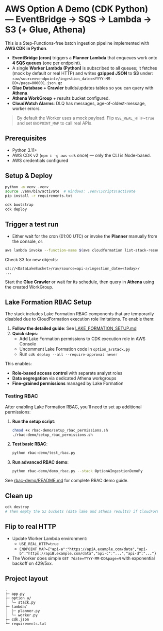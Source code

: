 # AWS Option A Demo (CDK **Python**) — EventBridge → SQS → Lambda → S3 (+ Glue, Athena)

This is a Step-Functions-free batch ingestion pipeline implemented with **AWS CDK in Python**.

- **EventBridge (cron)** triggers a **Planner Lambda** that enqueues work onto **4 SQS queues** (one per endpoint).
- A single **Worker Lambda (Python)** is subscribed to all queues; it fetches (mock by default or real HTTP) and writes **gzipped JSON** to **S3** under:
  `raw/source=<endpoint>/ingestion_date=<YYYY-MM-DD>/page=000001.json.gz`
- **Glue Database + Crawler** builds/updates tables so you can query with **Athena**.
- **Athena WorkGroup** + results bucket configured.
- **CloudWatch Alarms**: DLQ has messages, age-of-oldest-message, worker errors.

> By default the Worker uses a mock payload. Flip `USE_REAL_HTTP=true` and set `ENDPOINT_MAP` to call real APIs.

## Prerequisites
- Python 3.11+
- AWS CDK v2 (`npm i -g aws-cdk` once) — only the CLI is Node-based.
- AWS credentials configured

## Setup & Deploy
```bash
python -m venv .venv
source .venv/bin/activate  # Windows: .venv\Scripts\activate
pip install -r requirements.txt

cdk bootstrap
cdk deploy
```

## Trigger a test run
- Either wait for the cron (01:00 UTC) or invoke the **Planner** manually from the console, or:
```bash
aws lambda invoke --function-name $(aws cloudformation list-stack-resources   --stack-name OptionAIngestionDemoPy   --query "StackResourceSummaries[?LogicalResourceId=='PlannerFn'].PhysicalResourceId"   --output text) /dev/stdout
```

Check S3 for new objects:
```
s3://<DataLakeBucket>/raw/source=api-a/ingestion_date=<today>/
...
```

Start the **Glue Crawler** or wait for its schedule, then query in **Athena** using the created WorkGroup.

## Lake Formation RBAC Setup

The stack includes Lake Formation RBAC components that are temporarily disabled due to CloudFormation execution role limitations. To enable them:

1. **Follow the detailed guide**: See [LAKE_FORMATION_SETUP.md](./LAKE_FORMATION_SETUP.md)
2. **Quick steps**:
   - Add Lake Formation permissions to CDK execution role in AWS Console
   - Uncomment Lake Formation code in `option_a/stack.py`
   - Run `cdk deploy --all --require-approval never`

This enables:
- **Role-based access control** with separate analyst roles
- **Data segregation** via dedicated Athena workgroups  
- **Fine-grained permissions** managed by Lake Formation

### Testing RBAC

After enabling Lake Formation RBAC, you'll need to set up additional permissions:

1. **Run the setup script**:
   ```bash
   chmod +x rbac-demo/setup_rbac_permissions.sh
   ./rbac-demo/setup_rbac_permissions.sh
   ```

2. **Test basic RBAC**:
   ```bash
   python rbac-demo/test_rbac.py
   ```

3. **Run advanced RBAC demo**:
   ```bash
   python rbac-demo/demo_rbac.py --stack OptionAIngestionDemoPy
   ```

See [rbac-demo/README.md](../rbac-demo/README.md) for complete RBAC demo guide.

## Clean up
```bash
cdk destroy
# Then empty the S3 buckets (data lake and athena results) if CloudFormation can't auto-delete them.
```

## Flip to real HTTP
- Update Worker Lambda environment:
  - `USE_REAL_HTTP=true`
  - `ENDPOINT_MAP={"api-a":"https://apiA.example.com/data","api-b":"https://apiB.example.com/data","api-c":"...","api-d":"..."}`
- The Worker does simple `GET ?date=YYYY-MM-DD&page=N` with exponential backoff on 429/5xx.

## Project layout
```
.
├─ app.py
├─ option_a/
│  └─ stack.py
├─ lambda/
│  ├─ planner.py
│  └─ worker.py
├─ cdk.json
└─ requirements.txt
```
